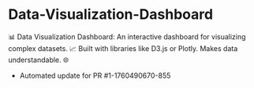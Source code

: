 # Data-Visualization-Dashboard
📊 Data Visualization Dashboard: An interactive dashboard for visualizing complex datasets. 📈 Built with libraries like D3.js or Plotly. Makes data understandable. 🌐


- Automated update for PR #1-1760490670-855